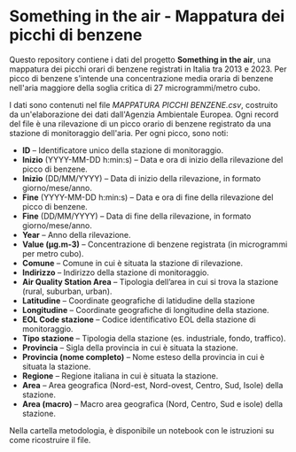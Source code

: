 # Something in the air - Mappatura dei picchi di benzene
Questo repository contiene i dati del progetto **Something in the air**, una mappatura dei picchi orari di benzene registrati in Italia tra 2013 e 2023. 
Per picco di benzene s'intende una concentrazione media oraria di benzene nell'aria maggiore della soglia critica di 27 microgrammi/metro cubo. 


I dati sono contenuti nel file *MAPPATURA PICCHI BENZENE.csv*, costruito da un'elaborazione dei dati dall'Agenzia Ambientale Europea. 
Ogni record del file è una rilevazione di un picco orario di benzene registrato da una stazione di monitoraggio dell'aria. 
Per ogni picco, sono noti:

- **ID** – Identificatore unico della stazione di monitoraggio.
- **Inizio** (YYYY-MM-DD h:min:s) – Data e ora di inizio della rilevazione del picco di benzene.
- **Inizio** (DD/MM/YYYY) – Data di inizio della rilevazione, in formato giorno/mese/anno.
- **Fine** (YYYY-MM-DD h:min:s) – Data e ora di fine della rilevazione del picco di benzene.
- **Fine** (DD/MM/YYYY) – Data di fine della rilevazione, in formato giorno/mese/anno.
- **Year** – Anno della rilevazione.
- **Value (μg.m-3)** – Concentrazione di benzene registrata (in microgrammi per metro cubo).
- **Comune** – Comune in cui è situata la stazione di rilevazione.
- **Indirizzo** – Indirizzo della stazione di monitoraggio.
- **Air Quality Station Area** – Tipologia dell’area in cui si trova la stazione (rural, suburban, urban).
- **Latitudine** – Coordinate geografiche di latidudine della stazione
- **Longitudine** – Coordinate geografiche di longitudine della stazione.
- **EOL Code stazione** – Codice identificativo EOL della stazione di monitoraggio.
- **Tipo stazione** – Tipologia della stazione (es. industriale, fondo, traffico).
- **Provincia** – Sigla della provincia in cui è situata la stazione.
- **Provincia (nome completo)** – Nome esteso della provincia in cui è situata la stazione.
- **Regione** – Regione italiana in cui è situata la stazione.
- **Area** – Area geografica (Nord-est, Nord-ovest, Centro, Sud, Isole) della stazione.
- **Area (macro)** – Macro area geografica (Nord, Centro, Sud e isole) della stazione.


Nella cartella metodologia, è disponibile un notebook con le istruzioni su come ricostruire il file.
